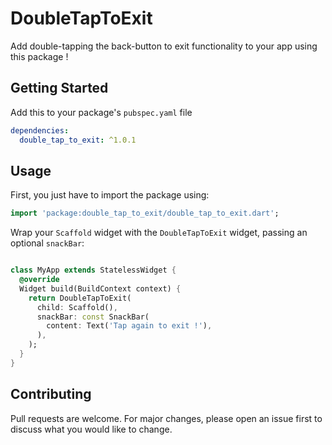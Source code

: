 # DoubleTapToExit

Add double-tapping the back-button to exit functionality to your app using this package !

## Getting Started

Add this to your package's `pubspec.yaml` file

```yaml
dependencies:
  double_tap_to_exit: ^1.0.1
```

## Usage

First, you just have to import the package using:

```dart
import 'package:double_tap_to_exit/double_tap_to_exit.dart';
```

Wrap your `Scaffold` widget with the `DoubleTapToExit` widget, passing an optional `snackBar`:


```dart

class MyApp extends StatelessWidget {
  @override
  Widget build(BuildContext context) {
    return DoubleTapToExit(
      child: Scaffold(),
      snackBar: const SnackBar(
        content: Text('Tap again to exit !'),
      ),
    );
  }
}

```
## Contributing
Pull requests are welcome. For major changes, please open an issue first to discuss what you would like to change.
